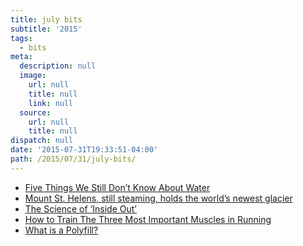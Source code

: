 ```yaml
---
title: july bits
subtitle: '2015'
tags:
  - bits
meta:
  description: null
  image:
    url: null
    title: null
    link: null
  source:
    url: null
    title: null
dispatch: null
date: '2015-07-31T19:33:51-04:00'
path: /2015/07/31/july-bits/
---
```

* [Five Things We Still Don’t Know About Water][fiveThings]
* [Mount St. Helens, still steaming, holds the world’s newest glacier][newG]
* [The Science of ‘Inside Out’][inSideOut]
* [How to Train The Three Most Important Muscles in Running][triMuscles]
* [What is a Polyfill?][polyfill]


[newG]: http://www.seattletimes.com/seattle-news/environment/nws-restless-volcano-also-holds-the-worlds-newest-glacier/
[inSideOut]: http://www.nytimes.com/2015/07/05/opinion/sunday/the-science-of-inside-out.html?_r=0
[triMuscles]: http://home.trainingpeaks.com/blog/article/how-to-train-the-three-most-important-muscles-in-running
[fiveThings]: http://nautil.us/issue/25/water/five-things-we-still-dont-know-about-water
[polyfill]: https://remysharp.com/2010/10/08/what-is-a-polyfill

